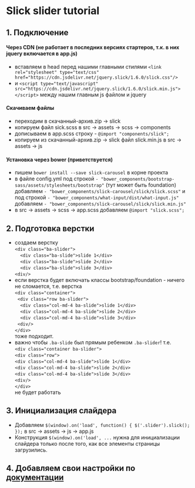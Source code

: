 # Slick slider tutorial
## 1. Подключение
#### Через CDN (не работает в последних версиях стартеров, т.к. в них jquery включается в app.js)
- вставляем в head перед нашими главными стилями `<link rel="stylesheet" type="text/css" href="https://cdn.jsdelivr.net/jquery.slick/1.6.0/slick.css"/>`
- и `<script type="text/javascript" src="https://cdn.jsdelivr.net/jquery.slick/1.6.0/slick.min.js"></script>` между нашим главным js файлом и jquery

#### Скачиваем файлы
- переходим в скачанный-архив.zip -> slick
- копируем файл sick.scss в src -> assets -> scss -> components
- дописываем в app.scss строку - `@import "components/slick";`
- копируем из скачанный-архив.zip -> slick файл slick.min.js в src -> assets -> js

#### Установка через bower (приветствуется)
- пишем `bower install --save slick-carousel` в корне проекта
- в файле config.yml под строкой `- "bower_components/bootstrap-sass/assets/stylesheets/bootstrap"` (тут может быть foundation) добавляем `- "bower_components/slick-carousel/slick/slick.scss"`
и под строкой `- "bower_components/what-input/dist/what-input.js"` добавляем `- "bower_components/slick-carousel/slick/slick.min.js"`
- в src -> assets -> scss -> app.scss добавляем `@import "slick.scss";`

## 2. Подготовка верстки
- создаем верстку <br>
 `<div class="ba-slider">`<br>
 `  <div class="ba-slide">slide 1</div>`<br>
 `  <div class="ba-slide">slide 2</div>`<br>
 `  <div class="ba-slide">slide 3</div>`<br>
 `<div/>`
- если верстка будет включать классы bootstrap/foundation - ничего не сломается, т.е. верстка <br>
 `<div class="container">` <br>
 ` <div class="row ba-slider">`<br>
 `  <div class="col-md-4 ba-slide">slide 1</div>`<br>
 `  <div class="col-md-4 ba-slide">slide 2</div>`<br>
 `  <div class="col-md-4 ba-slide">slide 3</div>`<br>
 ` <div/>`<br>
 `</div>`<br>
 тоже подходит.
- важно чтобы `.ba-slide` был прямым ребенком `.ba-slider`!
  т.е. <br>
  `<div class="container ba-slider">`<br>
    `<div class="row">`<br>
      `<div class="col-md-4 ba-slide">slide 1</div>`<br>
      `<div class="col-md-4 ba-slide">slide 2</div>`<br>
      `<div class="col-md-4 ba-slide">slide 3</div>`<br>
    `<div/>`<br>
 `</div>`<br>
 не будет работать
 
## 3. Инициализация слайдера
- Добавляем `$(window).on('load', function() {
		$('.slider').slick();
	});`
  в src -> assets -> js -> app.js
- Конструкция `$(window).on('load', ...` нужна для инициализации слайдера только после того, как все элементы страницы загрузились.
 
## 4. Добавляем свои настройки по [документации](http://kenwheeler.github.io/slick/) 
